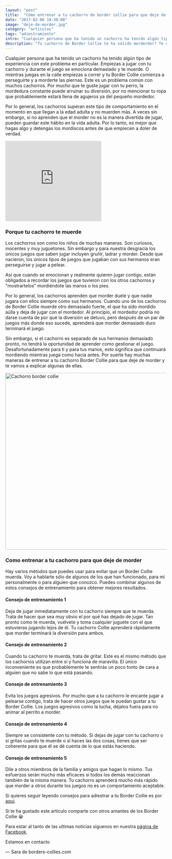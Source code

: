 ```yaml
---
layout: "post"
title:  "Cómo entrenar a tu cachorro de border collie para que deje de morder"
date: "2017-02-08 10:30:00"
image: "deje-de-morder.jpg"
category: "articulos"
tags: "adiestramiento"
intro: "Cualquier persona que ha tenido un cachorro ha tenido algún tipo de experiencia con este problema en particular. Empiezas a jugar con tu cachorro y durante el juego se emociona demasiado y te muerde."
description: "Tu cachorro de Border Collie te ha salido morderdor? Te damos los mejores consejos para acabar con ese comportamiento y que puedas disfrutar jugando con tu perro."
---
```


Cualquier persona que ha tenido un cachorro ha tenido algún tipo de experiencia con este problema en particular. Empiezas a jugar con tu cachorro y durante el juego se emociona demasiado y te muerde. O mientras juegas en la calle empiezas a correr y tu Border Collie comienza a perseguirte y a morderte las piernas.
Este es un problema común con muchos cachorros. Por mucho que te guste jugar con tu perro, la mordedura constante puede arruinar su diversión, por no mencionar tu ropa que probablemente estará llena de agujeros ya del pequeño mordedor.

Por lo general, los cachorros superan este tipo de comportamiento en el momento en que llegan a la edad adulta y no muerden más. A veces sin embargo, si no aprenden que el morder no es la manera divertida de jugar, pueden guardar este hábito en la vida adulta. Por lo tanto, es mejor que hagas algo y detengas los mordiscos antes de que empiecen a doler de verdad.

<div class="small-8 small-centered columns">
  <iframe class="text-center" src="https://rcm-eu.amazon-adsystem.com/e/cm?o=30&p=12&l=ur1&category=pets&banner=13ASXSQNNM2X3V34SY02&f=ifr&linkID=26e52c1281ed8ac195b2d2e1591e3ab2&t=bordecolli06-21&tracking_id=bordecolli06-21" width="300" height="250" scrolling="no" border="0" marginwidth="0" style="border:none;" frameborder="0"></iframe>
</div>

<h3>Porque tu cachorro te muerde</h3>

Los cachorros son como los niños de muchas maneras. Son curiosos, inocentes y muy juguetones. Sin embargo y para nuestra desgracia los únicos juegos que saben jugar incluyen gruñir, ladrar y morder. Desde que nacieron, los únicos tipos de juegos que jugaban con sus hermanos eran perseguirse y jugar a pelear.

Así que cuando se emocionan y realmente quieren jugar contigo, están obligados a recordar los juegos que tuvieron con los otros cachorros y "mostrartelos" mordiéndote las manos o los pies.

Por lo general, los cachorros aprenden que morder duele y que nadie jugara con ellos siempre como sus hermanos. Cuando uno de los cachorros de Border Collie muerde otro demasiado fuerte, el que ha sido mordido aúlla y deja de jugar con el mordedor. Al principio, el mordedor podría no darse cuenta de por qué la diversión se detuvo, pero después de un par de juegos más donde eso sucede, aprenderá que morder demasiado duro terminará el juego.

Sin embargo, si el cachorro es separado de sus hermanos demasiado pronto, no tendrá la oportunidad de aprender como gestionar el juego. Desafortunadamente para ti y para tus manos, esto significa que continuará mordiendo mientras juega como hacia antes.
Por suerte hay muchas maneras de entrenar a tu cachorro Border Collie para que deje de morder y te vamos a explicar algunas de ellas.

<div class="text-center">
  <img src= "{{site.url}}/assets/img/articulos/border-collie-deje-de-morder.jpg" width="550" height="auto" alt="Cachorro border collie">
</div>

<h3>Como entrenar a tu cachorro para que deje de morder</h3>

Hay varios métodos que puedes usar para evitar que un Border Collie muerda. Voy a hablarte sólo de algunos de los que han funcionado, para mí personalmente o para alguien que conozco. Puedes combinar algunos de estos consejos de entrenamiento para obtener mejores resultados.

<h4>Consejo de entrenamiento 1</h4>

Deja de jugar inmediatamente con tu cachorro siempre que te muerda. Trata de hacer que sea muy obvio el por qué has dejado de jugar. Tan pronto como te muerda, vuélvete y toma cualquier juguete con el que estuvieras jugando lejos de él. Tu cachorro Collie aprenderá rápidamente que morder terminará la diversión para ambos.

<h4>Consejo de entrenamiento 2</h4>

Cuando tu cachorro te muerda, trata de gritar. Este es el mismo método que los cachorros utilizan entre sí y funciona de maravilla. El único inconveniente es que probablemente te sentirás un poco tonto de cara a alguien que no sabe lo que está pasando.

<h4>Consejo de entrenamiento 3</h4>

Evita los juegos agresivos. Por mucho que a tu cachorro le encante jugar a pelearse contigo, trata de hacer otros juegos que le puedan gustar a tu Border Collie. Los juegos agresivos como la lucha, déjalos fuera para no animar al perrito a morder.

<h4>Consejo de entrenamiento 4</h4>

Siempre se consistente con tu método. Si dejas de jugar con tu cachorro o si gritas cuando te muerde o si haces las dos cosas, tienes que ser coherente para que él se dé cuenta de lo que estás haciendo.

<h4>Consejo de entrenamiento 5</h4>

Dile a otros miembros de la familia y amigos que hagan lo mismo. Tus esfuerzos serán mucho más eficaces si todos los demás reaccionan también de la misma manera. Tu cachorro aprenderá mucho más rápido que morder a otros durante los juegos no es un comportamiento aceptable.

Si quieres seguir leyendo consejos para adiestrar a tu Border Collie es por<a href="{{ site.url }}/border-collie-adiestramiento/"> aqui</a>.

Si te ha gustado este artículo comparte con otros amantes de los Border Collie 😀

Para estar al tanto de las ultimas noticias siguenos en nuestra [página de Facebook](https://www.facebook.com/borderscolliescom/).

Estamos en contacto

— Sara de borders-collies.com
